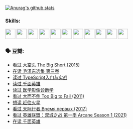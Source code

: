 
[![Anurag's github stats](https://github-readme-stats.vercel.app/api?username=w940853815)](https://github.com/anuraghazra/github-readme-stats)

### Skills:

<code><img height="32" src="https://cdn.jsdelivr.net/npm/simple-icons@v5/icons/python.svg"></code>
<code><img height="32" src="https://cdn.jsdelivr.net/npm/simple-icons@v5/icons/javascript.svg"></code>
<code><img height="32" src="https://cdn.jsdelivr.net/npm/simple-icons@v5/icons/django.svg"></code>
<code><img height="32" src="https://cdn.jsdelivr.net/npm/simple-icons@v5/icons/flask.svg"></code>
<code><img height="32" src="https://cdn.jsdelivr.net/npm/simple-icons@v5/icons/vuetify.svg"></code>
<code><img height="32" src="https://cdn.jsdelivr.net/npm/simple-icons@v5/icons/git.svg"></code>
<code><img height="32" src="https://cdn.jsdelivr.net/npm/simple-icons@v5/icons/docker.svg"></code>
<code><img height="32" src="https://cdn.jsdelivr.net/npm/simple-icons@v5/icons/postgresql.svg"></code>
<code><img height="32" src="https://cdn.jsdelivr.net/npm/simple-icons@v5/icons/elasticsearch.svg"></code>
<code><img height="32" src="https://cdn.jsdelivr.net/npm/simple-icons@v5/icons/macos.svg"></code>
<code><img height="32" src="https://cdn.jsdelivr.net/npm/simple-icons@v5/icons/linux.svg"></code>

### 🗣 豆瓣:

<!-- DOUBAN-ACTIVITIES:START -->
- [看过 大空头 The Big Short‎ (2015)](https://www.douban.com/people/136069238/status/3684552601/?_i=39246601)
- [在读 毛泽东选集 第三卷](https://www.douban.com/people/136069238/status/3684195205/?_i=39246601)
- [读过 TypeScript入门与实战](https://www.douban.com/people/136069238/status/3684185937/?_i=39246601)
- [读过 千面英雄](https://www.douban.com/people/136069238/status/3684185774/?_i=39246601)
- [读过 医学影像诊断学](https://www.douban.com/people/136069238/status/3677621058/?_i=39246601)
- [看过 大而不倒 Too Big to Fail‎ (2011)](https://www.douban.com/people/136069238/status/3676265621/?_i=39246601)
- [想读 赶往火星](https://www.douban.com/people/136069238/status/3669051189/?_i=39246601)
- [看过 天际行者 Время первых‎ (2017)](https://www.douban.com/people/136069238/status/3669036721/?_i=39246601)
- [看过 英雄联盟：双城之战 第一季 Arcane Season 1‎ (2021)](https://www.douban.com/people/136069238/status/3668451978/?_i=39246601)
- [在读 千面英雄](https://www.douban.com/people/136069238/status/3663940890/?_i=39246601)
<!-- DOUBAN-ACTIVITIES:END -->
<!--
**w940853815/w940853815** is a ✨ _special_ ✨ repository because its `README.md` (this file) appears on your GitHub profile.

Here are some ideas to get you started:

- 🔭 I’m currently working on ...
- 🌱 I’m currently learning ...
- 👯 I’m looking to collaborate on ...
- 🤔 I’m looking for help with ...
- 💬 Ask me about ...
- 📫 How to reach me: ...
- 😄 Pronouns: ...
- ⚡ Fun fact: ...
-->
